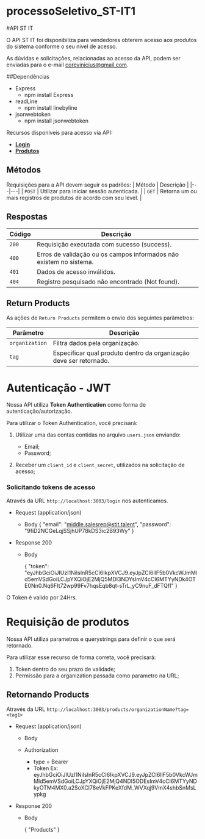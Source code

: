 # processoSeletivo_ST-IT1

#API ST IT

O API ST IT foi disponibiliza para vendedores obterem acesso aos produtos do sistema conforme o seu nivel de acesso.

As dúvidas e solicitações, relacionadas ao acesso da API, podem ser enviadas para o e-mail corevinicius@gmail.com.

##Dependências
* Express
  - npm install Express
* readLine
  - npm install linebyline
* jsonwebtoken
  - npm install jsonwebtoken

Recursos disponíveis para acesso via API:
* [**Login**](#reference/recursos/login)
* [**Produtos**](#reference/recursos/produtos)

## Métodos
Requisições para a API devem seguir os padrões:
| Método | Descrição |
|---|---|
| `POST` | Utilizar para iniciar sessão autenticada. |
| `GET` | Retorna um ou mais registros de produtos de acordo com seu level. |

## Respostas

| Código | Descrição |
|---|---|
| `200` | Requisição executada com sucesso (success).|
| `400` | Erros de validação ou os campos informados não existem no sistema.|
| `401` | Dados de acesso inválidos.|
| `404` | Registro pesquisado não encontrado (Not found).|

## Return Products
As ações de `Return Products` permitem o envio dos seguintes parâmetros:

| Parâmetro | Descrição |
|---|---|
| `organization` | Filtra dados pela organização. |
| `tag` | Especificar qual produto dentro da organização deve ser retornado. |

# Autenticação - JWT

Nossa API utiliza **Token Authentication** como forma de autenticação/autorização.

Para utilizar o Token Authentication, você precisará:
1. Utilizar uma das contas contidas no arquivo `users.json` enviando:
    * Email;
    * Password;

2. Receber um `client_id` e `client_secret`, utilizados na solicitação de acesso;

### Solicitando tokens de acesso

Através da URL `http://localhost:3003/login` nos autenticamos.

+ Request (application/json)
    
    + Body
         { 
	        "email": "middle.salesrep@stit.talent",
	        "password": "9fiD2NCGeLqjSSjhUP78kDS3ic2B93Wy"
        }

+ Response 200

    + Body
    
        { 
          "token": "eyJhbGciOiJIUzI1NiIsInR5cCI6IkpXVCJ9.eyJpZCI6IlF5b0VkcWJmMld5emVSdGoiLCJpYXQiOjE2MjQ5MDI3NDYsImV4cCI6MTYyNDk4OTE0Nn0.Nq6FIt72wp99Fv7hqsEqb8qt-sTrL_yC9nuF_dFTQfI"
        }

O Token é valido por 24Hrs.

# Requisição de produtos

Nossa API utiliza parametros e querystrings para definir o que será retornado.

Para utilizar esse recurso de forma correta, você precisará:
1. Token dentro do seu prazo de validade;
2. Permissão para a organization passada como parametro na URL;

## Retornando Products

Através da URL `http://localhost:3003/products/organizationName?tag=<tag1>`

+ Request (application/json)
    
    + Body
    
    + Authorization
      - type = Bearer
      - Token Ex: eyJhbGciOiJIUzI1NiIsInR5cCI6IkpXVCJ9.eyJpZCI6IlF5b0VkcWJmMld5emVSdGoiLCJpYXQiOjE2MjQ4NDI5ODEsImV4cCI6MTYyNDkyOTM4MX0.a2SoXCl78eVkFPKeXfdM_WVXqj9VmX4shbSnMsLypkg
      

+ Response 200

    + Body
    
        { 
          "Products"
        }






